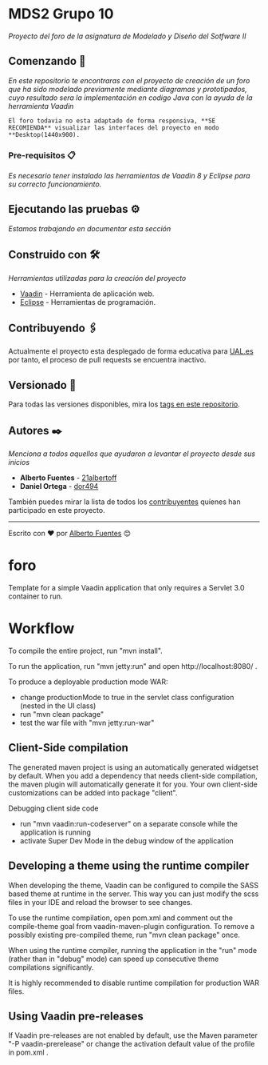 # MDS2 Grupo 10

_Proyecto del foro de la asignatura de Modelado y Diseño del Sotfware II_

## Comenzando 🚀

_En este repositorio te encontraras con el proyecto de creación de un foro que ha sido modelado previamente mediante diagramas y prototipados, cuyo resultado sera la implementación en codigo Java con la ayuda de la herramienta Vaadin_

```
El foro todavia no esta adaptado de forma responsiva, **SE RECOMIENDA** visualizar las interfaces del proyecto en modo **Desktop(1440x900).
```

### Pre-requisitos 📋

_Es necesario tener instalado las herramientas de Vaadin 8 y Eclipse para su correcto funcionamiento._

## Ejecutando las pruebas ⚙️

_Estamos trabajando en documentar esta sección_

## Construido con 🛠️

_Herramientas utilizadas para la creación del proyecto_

* [Vaadin](https://vaadin.com/start/v14) - Herramienta de aplicación web.
* [Eclipse](https://www.eclipse.org/downloads/packages/release/mars/r/eclipse-ide-java-developers) - Herramientas de programación.

## Contribuyendo 🖇️

Actualmente el proyecto esta desplegado de forma educativa para [UAL.es](https://www.ual.es/) por tanto, el proceso de pull requests se encuentra inactivo.


## Versionado 📌

Para todas las versiones disponibles, mira los [tags en este repositorio](https://github.com/21albertoff/MDS2/tags).

## Autores ✒️

_Menciona a todos aquellos que ayudaron a levantar el proyecto desde sus inicios_

* **Alberto Fuentes** - [21albertoff](https://github.com/21albertoff)
* **Daniel Ortega** - [dor494](https://github.com/dor494)

También puedes mirar la lista de todos los [contribuyentes](https://github.com/21albertoff/MDS2/contributors) quíenes han participado en este proyecto. 

---
Escrito con ❤️ por [Alberto Fuentes](https://github.com/21albertoff) 😊

foro
==============

Template for a simple Vaadin application that only requires a Servlet 3.0 container to run.


Workflow
========

To compile the entire project, run "mvn install".

To run the application, run "mvn jetty:run" and open http://localhost:8080/ .

To produce a deployable production mode WAR:
- change productionMode to true in the servlet class configuration (nested in the UI class)
- run "mvn clean package"
- test the war file with "mvn jetty:run-war"

Client-Side compilation
-------------------------

The generated maven project is using an automatically generated widgetset by default. 
When you add a dependency that needs client-side compilation, the maven plugin will 
automatically generate it for you. Your own client-side customizations can be added into
package "client".

Debugging client side code
  - run "mvn vaadin:run-codeserver" on a separate console while the application is running
  - activate Super Dev Mode in the debug window of the application

Developing a theme using the runtime compiler
-------------------------

When developing the theme, Vaadin can be configured to compile the SASS based
theme at runtime in the server. This way you can just modify the scss files in
your IDE and reload the browser to see changes.

To use the runtime compilation, open pom.xml and comment out the compile-theme 
goal from vaadin-maven-plugin configuration. To remove a possibly existing 
pre-compiled theme, run "mvn clean package" once.

When using the runtime compiler, running the application in the "run" mode 
(rather than in "debug" mode) can speed up consecutive theme compilations
significantly.

It is highly recommended to disable runtime compilation for production WAR files.

Using Vaadin pre-releases
-------------------------

If Vaadin pre-releases are not enabled by default, use the Maven parameter
"-P vaadin-prerelease" or change the activation default value of the profile in pom.xml .

